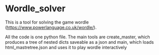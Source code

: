 # Wordle_solver
This is a tool for solving the game wordle (https://www.powerlanguage.co.uk/wordle/). 

All the code is one python file. The main tools are create_master, which produces a tree of nested dicts saveable as a json and main, which loads html_mastretree.json and uses it to play wordle interactively

